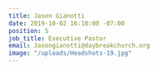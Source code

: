 ```yaml
---
title: Jason Gianotti
date: 2019-10-02 16:10:00 -07:00
position: 5
job_title: Executive Pastor
email: Jasongianotti@daybreakchurch.org
image: "/uploads/Headshots-19.jpg"
---
```


